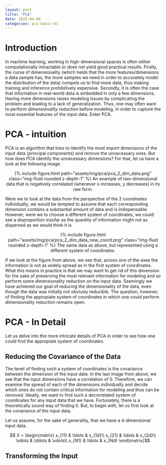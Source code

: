 ```yaml
---
layout: post
title: "PCA"
date: 2023-04-06
categories: pca basic-ml
---
```


# Introduction

In machine learning, working in high-dimensional spaces is often either computationally intractable or does not yield good practical results. Firstly, the curse of dimensionality (which helds that the more features/dimensions a data sample has, the more samples we need in order to accurately model the distribution of the data) compels us to find more data, thus making training and inference prohibitively expensive. Secondly, it is often the case that information in real-world data is embedded in only a few dimensions. Having more dimensions raises modeling issues by complicating the problem and leading to a lack of generalization. Thus, one may often want to perform *dimensionality reduction* before modeling, in order to capture the most essential features of the input data. Enter PCA.

# PCA - intuition

PCA is an algorithm that tries to identify the most import dimensions of the input data (principal components) and remove the unnecessary ones. But how does PCA identify the unnecessary dimensions? For that, let us have a look at the following image.


<div style="text-align: center;">
{% include figure.html path="assets/img/pca/pca_2_dim_data.png" class="img-fluid rounded z-depth-1" %}
An example of two-dimensional data that is negatively correlated (whenever x increases, y decreases) in its raw form.
</div>

Were we to look at the data from the perspective of the 2 coordinates individually, we would be tempted to assume that each corresponding dimension contains a substantial amount of data and is indispensable. However, were we to choose a
different system of coordinates, we could see a disproportion insofar as the quantity of information might not as dispersed as we would think it is.

<div style="text-align: center;">
{% include figure.html path="assets/img/pca/pca_2_dim_data_new_coord.png" class="img-fluid rounded z-depth-1" %}
The same data as above, but represented using a different system of coordinates.
</div>

If we look at the figure from above, we see that, across one of the axes the information is not as widely spread as in the first system of coordinates. What this means in practice is that we may want to get rid of this dimension for the sake of preserving the most relevant information for modeling and so perform some dimensionality reduction on the input data. Seemingly we have achieved our goal of reducing the dimensionality of the data, even though the data was initially not obviusly reducible. The question, however, of finding the appropiate system of coordinates in which one could perform dimensionality reduction remains open. 

# PCA - In Detail

Let us delve into the more intricate details of PCA in order to see how one could find the appropiate system of coordinates.

## Reducing the Covariance of the Data

The tenet of finding such a system of coordinates is the covariance between the dimension of the input data. In the last image from above, we see that the input dimensions have a correlation of 0. Therefore, we can examine the spread of each of the dimensions individually and decide which ones do not contain critical information for modeling and thus can be removed. Ideally, we want to find such a decorrelated system of coordinates for any input data that we have. Fortunately, there is a theoretically sound way of finding it. But, to begin with, let us first look at the covariance of the input data.

Let us assume, for the sake of generality, that we have a d-dimensional input data.

$$ X = \begin{matrix}
x_{11} & \ldots & x_{1d}\\
x_{21} & \ldots & x_{2d}\\
\vdots & \ddots & \vdots\\
x_{N1} & \ldots & x_{Nd}
\end{matrix}$$

## Transforming the Input 
